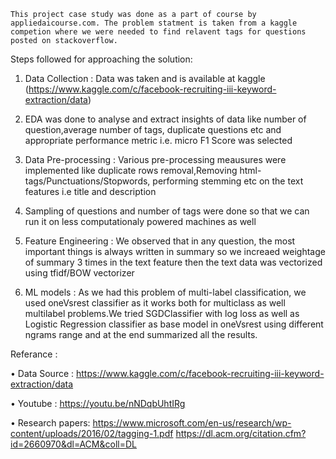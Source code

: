     This project case study was done as a part of course by appliedaicourse.com. The problem statment is taken from a kaggle competion where we were needed to find relavent tags for questions posted on stackoverflow.

Steps followed for approaching the solution:

1. Data Collection : Data was taken and is available at kaggle (https://www.kaggle.com/c/facebook-recruiting-iii-keyword-extraction/data)

2. EDA was done to analyse and extract insights of data like number of question,average number of tags, duplicate questions etc and appropriate performance metric i.e. micro F1 Score was selected

3. Data Pre-processing : Various pre-processing meausures were implemented like duplicate rows removal,Removing html-tags/Punctuations/Stopwords, performing stemming etc on the text features i.e title and description

4. Sampling of questions and number of tags were done so that we can run it on less computationaly powered machines as well

5. Feature Engineering : We observed that in any question, the most important things is always written in summary so we increaed weightage of summary 3 times in the text feature then the text data was vectorized using tfidf/BOW vectorizer

6. ML models : As we had this problem of multi-label classification, we used oneVsrest classifier as it works both for multiclass as well multilabel problems.We tried SGDClassifier with log loss as well as Logistic Regression classifier as base model in oneVsrest using different ngrams range and at the end summarized all the results.

Referance :
 
• Data Source : 
	https://www.kaggle.com/c/facebook-recruiting-iii-keyword-extraction/data

• Youtube :
	https://youtu.be/nNDqbUhtIRg

• Research papers:
	https://www.microsoft.com/en-us/research/wp-content/uploads/2016/02/tagging-1.pdf
	https://dl.acm.org/citation.cfm?id=2660970&dl=ACM&coll=DL
